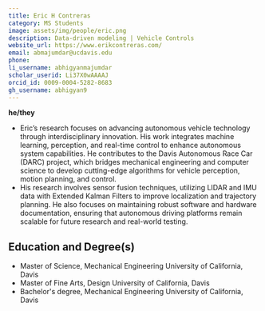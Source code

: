 ```yaml
---
title: Eric H Contreras
category: MS Students
image: assets/img/people/eric.png
description: Data-driven modeling | Vehicle Controls
website_url: https://www.erikcontreras.com/
email: abmajumdar@ucdavis.edu
phone:
li_username: abhigyanmajumdar
scholar_userid: Li37X0wAAAAJ
orcid_id: 0009-0004-5282-8683
gh_username: abhigyan9
---
```


**he/they**

- Eric’s research focuses on advancing autonomous vehicle technology through interdisciplinary innovation.
His work integrates machine learning, perception, and real-time control to enhance autonomous system capabilities. He contributes to the Davis Autonomous Race Car (DARC) project, which bridges mechanical engineering and computer science to develop cutting-edge algorithms for vehicle perception, motion planning, and control.
- His research involves sensor fusion techniques, utilizing LIDAR and IMU data with Extended Kalman Filters to improve localization and trajectory planning. He also focuses on maintaining robust software and hardware documentation, ensuring that autonomous driving platforms remain scalable for future research and real-world testing.

## Education and Degree(s)
- Master of Science, Mechanical Engineering University of California, Davis
- Master of Fine Arts, Design University of California, Davis
- Bachelor's degree, Mechanical Engineering University of California, Davis